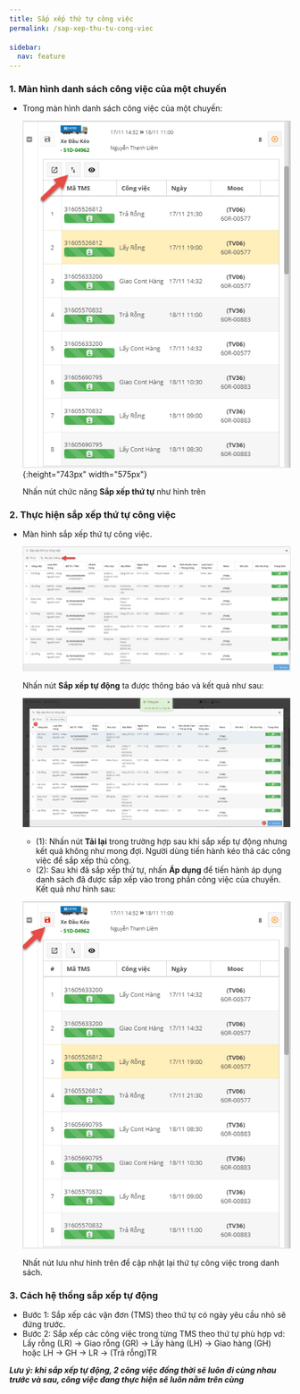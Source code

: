 ```yaml
---
title: Sắp xếp thứ tự công việc
permalink: /sap-xep-thu-tu-cong-viec

sidebar:
  nav: feature
---
```



### **1. Màn hình danh sách công việc của một chuyến**
* Trong màn hình danh sách công việc của một chuyến:

     ![](assets/sorttask/001_ConveyanceTasks.jpg){:height="743px" width="575px"}

     Nhấn nút chức năng **Sắp xếp thứ tự** như hình trên
### **2. Thực hiện sắp xếp thứ tự công việc**
* Màn hình sắp xếp thứ tự công việc.

     ![](assets/sorttask/002_SortTasks.jpg)

     Nhấn nút **Sắp xếp tự động** ta được thông báo và kết quả như sau:

     ![](assets/sorttask/003_SortTasksResult.jpg)

     * (1): Nhấn nút **Tải lại** trong trường hợp sau khi sắp xếp tự động nhưng kết quả không như mong đợi. Người dùng tiến hành kéo thả các công việc để sắp xếp thủ công.
     * (2): Sau khi đã sắp xếp thứ tự, nhấn **Áp dụng** để tiến hành áp dụng danh sách đã được sắp xếp vào trong phần công việc của chuyến. Kết quả như hình sau:

     ![](assets/sorttask/004_SortTasksApplyResult.jpg)

     Nhất nút lưu như hình trên để cập nhật lại thứ tự công việc trong danh sách.

### **3. Cách hệ thống sắp xếp tự động**

* Bước 1: Sắp xếp các vận đơn (TMS) theo thứ tự có ngày yêu cầu nhỏ sẽ đứng trước.
* Bước 2: Sắp xếp các công việc trong từng TMS theo thứ tự phù hợp vd: Lấy rỗng (LR) &#8594; Giao rỗng (GR) &#8594; Lấy hàng (LH) &#8594; Giao hàng (GH) hoặc LH &#8594; GH &#8594; LR &#8594; (Trả rỗng)TR

***Lưu ý: khi sắp xếp tự động, 2 công việc đồng thời sẽ luôn đi cùng nhau trước và sau, công việc đang thực hiện sẽ luôn nằm trên cùng***
